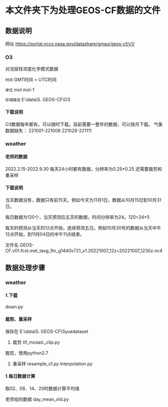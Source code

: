 # 本文件夹下为处理GEOS-CF数据的文件
## 数据说明

网址  https://portal.nccs.nasa.gov/datashare/gmao/geos-cf/v1/

### O3

对流层柱浓度化学模式数据

`时间` GMT时间 = UTC时间

`单位` mol mol-1

`存储路径` E:\data\5. GEOS-CF\O3

#### 下载说明

O3数据每年都有，可以随时下载。目前需要一整年的数据，可以按月下载。
气象数据缺失： 221001-221008 221028-221111


### weather

#### 老师的数据
2022.2.15-2022.9.30
每天24小时都有数据，分辨率为0.25*0.25
还需要裁剪和重采样

#### 下载说明

当天数据没有，数据只有前15天。例如今天为11月1日，数据从10月15日到10月31日。

每日数据为120个，当天预测后五天的数据，时间分辨率为24。120=24*5

每天的预测从当天的12点开始，连续预测五日。例如10月30号的数据从当天中午12点开始，到11月04日的中午11点结束。

文件名 GEOS-CF.v01.fcst.met_tavg_1hr_g1440x721_x1.20221007_12z+20221007_1230z.nc4

## 数据处理步骤

### weather

#### 1.下载
down.py


#### 裁剪、重采样
保存在 E:\data\5. GEOS-CF\5yuedataset

1. 裁剪
tif_mosaic_clip.py

裁剪，使用python2.7


2. 重采样
resample_cf.py
interpolation.py



#### 1.每日数据计算
取02、08、14、20时数据计算平均值

老师给的数据
day_mean_old.py

